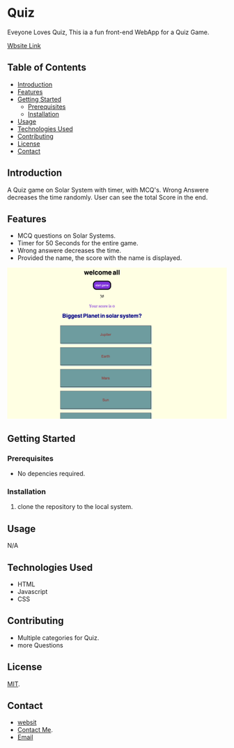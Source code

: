 # Quiz

Eveyone Loves Quiz, This ia a fun front-end WebApp for a Quiz Game.

[Wbsite Link](https://vkyamini.github.io/Quiz/) 

## Table of Contents
- [Introduction](#introduction)
- [Features](#features)
- [Getting Started](#getting-started)
  - [Prerequisites](#prerequisites)
  - [Installation](#installation)
- [Usage](#usage)
- [Technologies Used](#technologies-used)
- [Contributing](#contributing)
- [License](#license)
- [Contact](#contact)

## Introduction

A Quiz game on Solar System with timer, with MCQ's.
Wrong Answere decreases the time randomly.
User can see the total Score in the end.

## Features

- MCQ questions on Solar Systems.
- Timer for 50 Seconds for the entire game.
- Wrong answere decreases the time.
- Provided the name, the score with the name is displayed.

![Screenshot](/assets/screenshot.png)

## Getting Started

### Prerequisites

- No depencies required.

### Installation

1. clone the repository to the local system.

## Usage

N/A

## Technologies Used

* HTML
* Javascript
* CSS


## Contributing

- Multiple categories for Quiz.
- more Questions

## License
[MIT](https://chooselicense.com/licenses/mit).

## Contact

 * [websit](https://yamcodes.com/)
 * [Contact Me](https://yamcodes.com/).
 * [Email](yamini@yamcodes.com)

